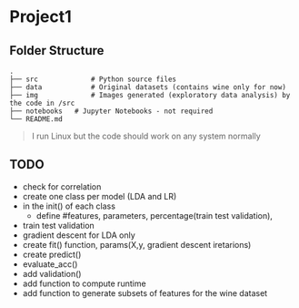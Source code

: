 # Project1

## Folder Structure

    .
    ├── src             # Python source files
    ├── data            # Original datasets (contains wine only for now)
    ├── img             # Images generated (exploratory data analysis) by the code in /src
    ├── notebooks	# Jupyter Notebooks - not required
    └── README.md

>  I run Linux but the code should work on any system normally

## TODO

- check for correlation
- create one class per model (LDA and LR)
- in the init() of each class
   - define #features, parameters, percentage(train test validation),
- train test validation
- gradient descent for LDA only
- create fit() function, params(X,y, gradient descent iretarions)
- create predict()
- evaluate_acc()
- add validation()
- add function to compute runtime
- add function to generate subsets of features for the wine dataset
